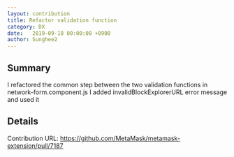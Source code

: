 ```yaml
---
layout: contribution
title: Refactor validation function
category: DX
date:   2019-09-18 00:00:00 +0900
author: Sunghee2
---
```


## Summary
I refactored the common step between the two validation functions in network-form.component.js
I added invalidBlockExplorerURL error message and used it

## Details
Contribution URL: https://github.com/MetaMask/metamask-extension/pull/7187
